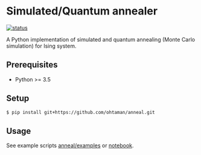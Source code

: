 # Simulated/Quantum annealer

[![status](https://circleci.com/gh/ohtaman/anneal.svg?style=shield&circle-token=60f69f2b49fcb5a9994af0c48a6d0c31e57352e9)](https://circleci.com/gh/ohtaman/anneal)

A Python implementation of simulated and quantum annealing (Monte Carlo simulation) for Ising system.

## Prerequisites

- Python >= 3.5

## Setup

```bash
$ pip install git+https://github.com/ohtaman/anneal.git
```

## Usage

See example scripts [anneal/examples](anneal/examples) or [notebook](notebooks/tsp.ipynb).
